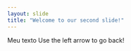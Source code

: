 ```yaml
---
layout: slide
title: "Welcome to our second slide!"
---
```

Meu texto
Use the left arrow to go back!
